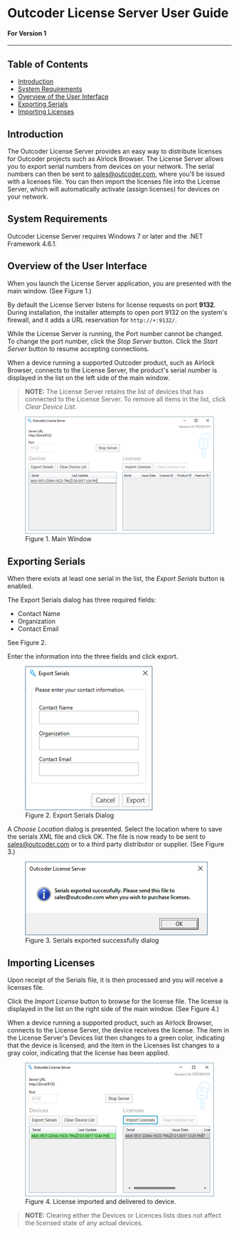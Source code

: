﻿<style> @import url("../../../UserGuide.css"); </style>

# Outcoder License Server User Guide
#### For Version 1
----
## Table of Contents

[//]: # (TOC Begin)
* [Introduction](#introduction)
* [System Requirements](#system-requirements)
* [Overview of the User Interface](#overview-of-the-user-interface)
* [Exporting Serials](#exporting-serials)
* [Importing Licenses](#importing-licenses)

[//]: # (TOC End)

## Introduction

The Outcoder License Server provides an easy way to distribute licenses for Outcoder projects such as Airlock Browser. The License Server allows you to export serial numbers from devices on your network. The serial numbers can then be sent to sales@outcoder.com, where you'll be issued with a licenses file. You can then import the licenses file into the License Server, which will automatically activate (assign licenses) for devices on your network.  

## System Requirements

Outcoder License Server requires Windows 7 or later and the .NET Framework 4.6.1.

## Overview of the User Interface

When you launch the License Server application, you are presented with the main window. (See Figure 1.)

By default the License Server listens for license requests on port **9132**. During installation, the installer attempts to open port 9132 on the system's firewall, and it adds a URL reservation for ```http://+:9132/```.

While the License Server is running, the Port number cannot be changed. To change the port number, click the *Stop Server* button. Click the *Start Server* button to resume accepting connections.

When a device running a supported Outcoder product, such as Airlock Browser, connects to the License Server, the product's serial number is displayed in the list on the left side of the main window. 

> **NOTE:** The License Server retains the list of devices that has connected to the License Server. To remove all items in the list, click *Clear Device List*.

<figure><img src='Images/MainWindow.png'><figcaption>Figure 1. Main Window</figcaption></figure>

## Exporting Serials

When there exists at least one serial in the list, the *Export Serials* button is enabled. 

The Export Serials dialog has three required fields:
* Contact Name
* Organization
* Contact Email

See Figure 2. 

Enter the information into the three fields and click export.

<figure><img src='Images/ExportSerials.png'><figcaption>Figure 2. Export Serials Dialog</figcaption></figure>

A *Choose Location* dialog is presented. Select the location where to save the serials XML file and click OK. The file is now ready to be sent to sales@outcoder.com or to a third party distributor or supplier. (See Figure 3.)

<figure><img src='Images/SerialsExportedMessage.png'><figcaption>Figure 3. Serials exported successfully dialog</figcaption></figure>

## Importing Licenses

Upon receipt of the Serials file, it is then processed and you will receive a licenses file.

Click the *Import License* button to browse for the license file. The license is displayed in the list on the right side of the main window. (See Figure 4.) 

When a device running a supported product, such as Airlock Browser, connects to the License Server, the device receives the license. The item in the License Server's Devices list then changes to a green color, indicating that the device is licensed; and the item in the Licenses list changes to a gray color, indicating that the license has been applied.

<figure><img src='Images/LicenseImported.png'><figcaption>Figure 4. License imported and delivered to device.</figcaption></figure>

> **NOTE:** Clearing either the Devices or Licences lists does not affect the licensed state of any actual devices.




